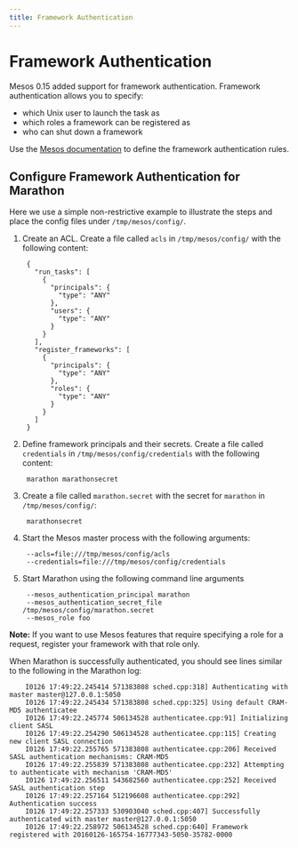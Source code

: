 ```yaml
---
title: Framework Authentication
---
```


# Framework Authentication

Mesos 0.15 added support for framework authentication. Framework authentication allows you to specify:

- which Unix user to launch the task as
- which roles a framework can be registered as
- who can shut down a framework

Use the [Mesos documentation](http://mesos.apache.org/documentation/latest/authentication/) to define the framework authentication rules.

## Configure Framework Authentication for Marathon

Here we use a simple non-restrictive example to illustrate the steps and place the config files under `/tmp/mesos/config/`.

1. Create an ACL. Create a file called `acls` in `/tmp/mesos/config/` with the following content:

        {
          "run_tasks": [
            {
              "principals": {
                "type": "ANY"
              },
              "users": {
                "type": "ANY"
              }
            }
          ],
          "register_frameworks": [
            {
              "principals": {
                "type": "ANY"
              },
              "roles": {
                "type": "ANY"
              }
            }
          ]
        }

1. Define framework principals and their secrets. Create a file called `credentials` in `/tmp/mesos/config/credentials` with the following content:

        marathon marathonsecret

1. Create a file called `marathon.secret` with the secret for `marathon` in `/tmp/mesos/config/`:

        marathonsecret

1. Start the Mesos master process with the following arguments:

        --acls=file:///tmp/mesos/config/acls
        --credentials=file:///tmp/mesos/config/credentials

1. Start Marathon using the following command line arguments

        --mesos_authentication_principal marathon
        --mesos_authentication_secret_file /tmp/mesos/config/marathon.secret
        --mesos_role foo

**Note:** If you want to use Mesos features that require specifying a role for a request, register your framework with that role only.

When Marathon is successfully authenticated, you should see lines similar to the following in the Marathon log:

        I0126 17:49:22.245414 571383808 sched.cpp:318] Authenticating with master master@127.0.0.1:5050
        I0126 17:49:22.245434 571383808 sched.cpp:325] Using default CRAM-MD5 authenticatee
        I0126 17:49:22.245774 506134528 authenticatee.cpp:91] Initializing client SASL
        I0126 17:49:22.254290 506134528 authenticatee.cpp:115] Creating new client SASL connection
        I0126 17:49:22.255765 571383808 authenticatee.cpp:206] Received SASL authentication mechanisms: CRAM-MD5
        I0126 17:49:22.255839 571383808 authenticatee.cpp:232] Attempting to authenticate with mechanism 'CRAM-MD5'
        I0126 17:49:22.256511 543682560 authenticatee.cpp:252] Received SASL authentication step
        I0126 17:49:22.257164 512196608 authenticatee.cpp:292] Authentication success
        I0126 17:49:22.257333 530903040 sched.cpp:407] Successfully authenticated with master master@127.0.0.1:5050
        I0126 17:49:22.258972 506134528 sched.cpp:640] Framework registered with 20160126-165754-16777343-5050-35782-0000